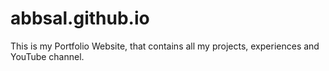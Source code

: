 # abbsal.github.io
This is my Portfolio Website, that contains all my projects, experiences and YouTube channel.
